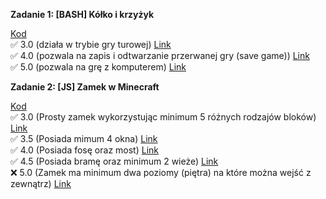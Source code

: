 **Zadanie 1: [BASH] Kółko i krzyżyk**

[Kod](Zadanie_1/) </br>
:white_check_mark: 3.0 (działa w trybie gry turowej) [Link](https://github.com/Kyrylo-Smyrnov/Jezyki_Skryptowe/commit/31d38df287af6594c2c9dfe074be2c0a4a8561a1) </br>
:white_check_mark: 4.0 (pozwala na zapis i odtwarzanie przerwanej gry (save game)) [Link](https://github.com/Kyrylo-Smyrnov/Jezyki_Skryptowe/commit/4e63e13dc9acc5b5f70877f3293c16730a2dbb10) </br>
:white_check_mark: 5.0 (pozwala na grę z komputerem) [Link](https://github.com/Kyrylo-Smyrnov/Jezyki_Skryptowe/commit/fa585b90aa6190fe1aab23c0d667729cdbfa926c) </br>

**Zadanie 2: [JS] Zamek w Minecraft**

[Kod](Zadanie_2/) </br>
:white_check_mark: 3.0 (Prosty zamek wykorzystując minimum 5 różnych rodzajów bloków) [Link](https://github.com/Kyrylo-Smyrnov/Jezyki_Skryptowe/commit/d63f8ca25c9b8d6997d64f8c2397c93af43c71fc) </br>
:white_check_mark: 3.5 (Posiada mimum 4 okna) [Link](https://github.com/Kyrylo-Smyrnov/Jezyki_Skryptowe/commit/d63f8ca25c9b8d6997d64f8c2397c93af43c71fc) </br>
:white_check_mark: 4.0 (Posiada fosę oraz most) [Link](https://github.com/Kyrylo-Smyrnov/Jezyki_Skryptowe/commit/d63f8ca25c9b8d6997d64f8c2397c93af43c71fc) </br>
:white_check_mark: 4.5 (Posiada bramę oraz minimum 2 wieże) [Link](https://github.com/Kyrylo-Smyrnov/Jezyki_Skryptowe/commit/d63f8ca25c9b8d6997d64f8c2397c93af43c71fc) </br>
:x: 5.0 (Zamek ma minimum dwa poziomy (piętra) na które można wejść z
zewnątrz) [Link](https://github.com/Kyrylo-Smyrnov/Jezyki_Skryptowe/commit/d63f8ca25c9b8d6997d64f8c2397c93af43c71fc) </br>

